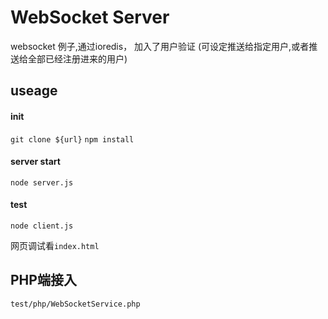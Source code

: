 # WebSocket Server
websocket 例子,通过ioredis， 加入了用户验证 (可设定推送给指定用户,或者推送给全部已经注册进来的用户)


## useage

#### init

`git clone ${url}`
`npm install`

#### server start

`node server.js`

#### test

`node client.js`

网页调试看`index.html`


## PHP端接入
`test/php/WebSocketService.php`